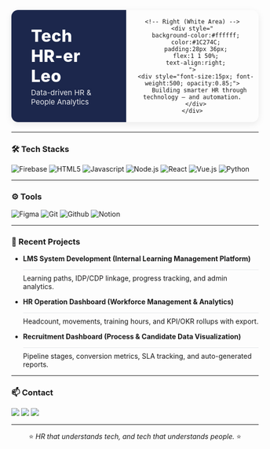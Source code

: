 <div align="center">
  <div style="
    display:flex;
    align-items:center;
    justify-content:space-between;
    max-width:900px;
    margin:20px auto;
    border-radius:14px;
    overflow:hidden;
    box-shadow:0 4px 14px rgba(0,0,0,0.08);
    font-family:'Inter',system-ui,Segoe UI,Roboto,sans-serif;
  ">
    <!-- Left (Navy Area) -->
    <div style="
      background-color:#1C274C;
      color:#ffffff;
      padding:32px 40px;
      flex:1 1 50%;
      text-align:left;
    ">
      <div style="font-size:34px; font-weight:800; letter-spacing:0.4px;">Tech HR-er Leo</div>
      <div style="font-size:15px; opacity:0.9; margin-top:4px;">Data-driven HR & People Analytics</div>
    </div>

    <!-- Right (White Area) -->
    <div style="
      background-color:#ffffff;
      color:#1C274C;
      padding:28px 36px;
      flex:1 1 50%;
      text-align:right;
    ">
      <div style="font-size:15px; font-weight:500; opacity:0.85;">
        Building smarter HR through technology — and automation.
      </div>
    </div>
  </div>
</div>

---

### 🛠️ Tech Stacks
![Firebase](https://img.shields.io/badge/Firebase-FFCA28?style=for-the-badge&logo=Firebase&logoColor=white)
![HTML5](https://img.shields.io/badge/HTML5-E34F26?style=for-the-badge&logo=HTML5&logoColor=white)
![Javascript](https://img.shields.io/badge/Javascript-F7DF1E?style=for-the-badge&logo=Javascript&logoColor=white)
![Node.js](https://img.shields.io/badge/Node.js-339933?style=for-the-badge&logo=Node.js&logoColor=white)
![React](https://img.shields.io/badge/React-61DAFB?style=for-the-badge&logo=React&logoColor=white)
![Vue.js](https://img.shields.io/badge/Vue.js-4FC08D?style=for-the-badge&logo=Vue.js&logoColor=white)
![Python](https://img.shields.io/badge/Python-3776AB?style=for-the-badge&logo=Python&logoColor=white)

---

### ⚙️ Tools
![Figma](https://img.shields.io/badge/Figma-F24E1E?style=for-the-badge&logo=Figma&logoColor=white)
![Git](https://img.shields.io/badge/Git-F05032?style=for-the-badge&logo=Git&logoColor=white)
![Github](https://img.shields.io/badge/Github-181717?style=for-the-badge&logo=Github&logoColor=white)
![Notion](https://img.shields.io/badge/Notion-000000?style=for-the-badge&logo=Notion&logoColor=white)

---

### 📁 Recent Projects
- **LMS System Development (Internal Learning Management Platform)**  
  <div style="border-top:1px solid #e5e7eb; margin:4px 0 8px;"></div>
  Learning paths, IDP/CDP linkage, progress tracking, and admin analytics.

- **HR Operation Dashboard (Workforce Management & Analytics)**  
  <div style="border-top:1px solid #e5e7eb; margin:4px 0 8px;"></div>
  Headcount, movements, training hours, and KPI/OKR rollups with export.

- **Recruitment Dashboard (Process & Candidate Data Visualization)**  
  <div style="border-top:1px solid #e5e7eb; margin:4px 0 8px;"></div>
  Pipeline stages, conversion metrics, SLA tracking, and auto-generated reports.

---

### 📫 Contact
<a href="https://www.instagram.com/_oleo_v/"><img src="https://img.shields.io/badge/Instagram-E4405F?style=for-the-badge&logo=Instagram&logoColor=white"></a>
<a href="mailto:joy9274@hufs.ac.kr"><img src="https://img.shields.io/badge/Gmail-EA4335?style=for-the-badge&logo=Gmail&logoColor=white"></a>
<a href="#"><img src="https://img.shields.io/badge/Notion-000000?style=for-the-badge&logo=Notion&logoColor=white"></a>

---

<div align="center">
⭐ <i>HR that understands tech, and tech that understands people.</i> ⭐
</div>
